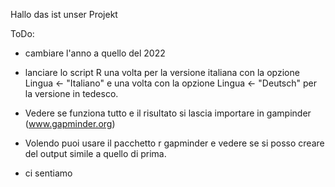 Hallo das ist unser Projekt

ToDo:

- cambiare l'anno a quello del 2022

- lanciare lo script R una volta per la versione italiana con la opzione Lingua <- "Italiano" e una volta con la opzione Lingua <- "Deutsch" per la versione in tedesco.
- Vedere se funziona tutto e il risultato si lascia importare in gampinder (www.gapminder.org)

- Volendo puoi usare il pacchetto r gapminder e vedere se si posso creare del output simile a quello di prima.

- ci sentiamo
